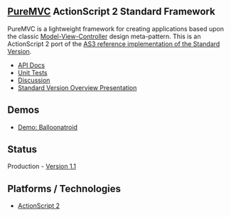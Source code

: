 ## [PureMVC](http://puremvc.github.com/) ActionScript 2 Standard Framework
PureMVC is a lightweight framework for creating applications based upon the classic [Model-View-Controller](http://en.wikipedia.org/wiki/Model-view-controller) design meta-pattern. This is an ActionScript 2 port of the [AS3 reference implementation of the Standard Version](https://github.com/PureMVC/puremvc-as3-standard-framework/wiki). 

* [API Docs](http://darkstar.puremvc.org/content_header.html?url=http://puremvc.org/pages/docs/AS2/apidocs/frameset.html&desc=PureMVC%20API%20Docs:%20PureMVC%20Standard%20for%20ActionScript%202)
* [Unit Tests](https://github.com/PureMVC/puremvc-as2-standard-unittests/wiki)
* [Discussion](http://forums.puremvc.org/index.php?board=70.0)
* [Standard Version Overview Presentation](http://puremvc.tv/#P100)

## Demos
* [Demo: Balloonatroid](https://github.com/PureMVC/puremvc-as2-demo-flashlite-balloonatroid/wiki)

## Status
Production - [Version 1.1](https://github.com/PureMVC/puremvc-as2-standard-framework/blob/master/VERSION)

## Platforms / Technologies
* [ActionScript 2](http://en.wikipedia.org/wiki/ActionScript)
